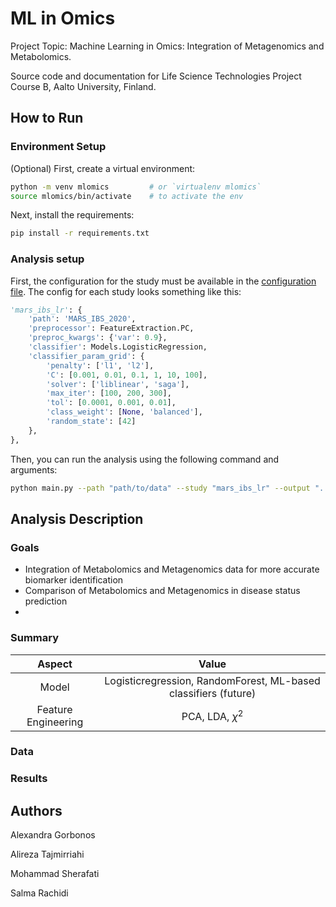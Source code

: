 # ML in Omics
Project Topic: Machine Learning in Omics: Integration of Metagenomics and Metabolomics.

Source code and documentation for Life Science Technologies Project Course B, Aalto University, Finland.

## How to Run
### Environment Setup
(Optional) First, create a virtual environment:
```bash
python -m venv mlomics         # or `virtualenv mlomics`
source mlomics/bin/activate    # to activate the env
```

Next, install the requirements:
```bash
pip install -r requirements.txt
```

### Analysis setup
First, the configuration for the study must be available in the [configuration file](./utils/consts.py). The config for each study looks something like this:

```python
'mars_ibs_lr': {
    'path': 'MARS_IBS_2020',
    'preprocessor': FeatureExtraction.PC,
    'preproc_kwargs': {'var': 0.9},
    'classifier': Models.LogisticRegression,
    'classifier_param_grid': {
        'penalty': ['l1', 'l2'],
        'C': [0.001, 0.01, 0.1, 1, 10, 100],
        'solver': ['liblinear', 'saga'],
        'max_iter': [100, 200, 300],
        'tol': [0.0001, 0.001, 0.01],
        'class_weight': [None, 'balanced'],
        'random_state': [42]
    },
},
```

Then, you can run the analysis using the following command and arguments:

```bash
python main.py --path "path/to/data" --study "mars_ibs_lr" --output "../output" --debug True
```

## Analysis Description
### Goals
- Integration of Metabolomics and Metagenomics data for more accurate biomarker identification
- Comparison of Metabolomics and Metagenomics in disease status prediction
- 

### Summary
| Aspect | Value|
|:-----------------:|:------------------:|
|       Model       |Logisticregression, RandomForest, ML-based classifiers (future)|
|Feature Engineering| PCA, LDA, $\chi^2$ |

### Data

### Results


## Authors
Alexandra Gorbonos

Alireza Tajmirriahi

Mohammad Sherafati

Salma Rachidi
